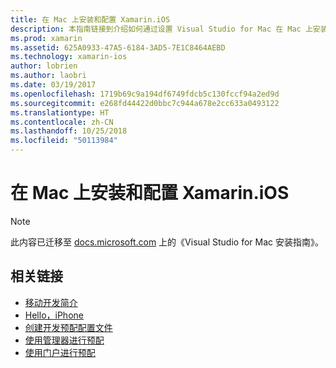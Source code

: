 ```yaml
---
title: 在 Mac 上安装和配置 Xamarin.iOS
description: 本指南链接到介绍如何通过设置 Visual Studio for Mac 在 Mac 上安装和配置 Xamarin.iOS 的说明。
ms.prod: xamarin
ms.assetid: 625A0933-47A5-6184-3AD5-7E1C8464AEBD
ms.technology: xamarin-ios
author: lobrien
ms.author: laobri
ms.date: 03/19/2017
ms.openlocfilehash: 1719b69c9a194df6749fdcb5c130fccf94a2ed9d
ms.sourcegitcommit: e268fd44422d0bbc7c944a678e2cc633a0493122
ms.translationtype: HT
ms.contentlocale: zh-CN
ms.lasthandoff: 10/25/2018
ms.locfileid: "50113984"
---
```

# <a name="installing-and-configuring-xamarinios-on-a-mac"></a>在 Mac 上安装和配置 Xamarin.iOS

> [!NOTE]
> 此内容已迁移至 [docs.microsoft.com](https://docs.microsoft.com/visualstudio/mac/installation) 上的《Visual Studio for Mac 安装指南》。

## <a name="related-links"></a>相关链接

- [移动开发简介](~/cross-platform/get-started/introduction-to-mobile-development.md)
- [Hello，iPhone](~/ios/get-started/hello-ios/index.md)
- [创建开发预配配置文件](http://developer.apple.com/library/ios/#documentation/ToolsLanguages/Conceptual/DevPortalGuide/CreatingandDownloadingDevelopmentProvisioningProfiles/CreatingandDownloadingDevelopmentProvisioningProfiles.html)
- [使用管理器进行预配](http://developer.apple.com/library/ios/#recipes/xcode_help-devices_organizer/articles/provision_device_for_development-generic.html)
- [使用门户进行预配](http://developer.apple.com/library/ios/#recipes/ProvisioningPortal_Recipes/DownloadingaProvisioningProfile/DownloadingaProvisioningProfile.html)
